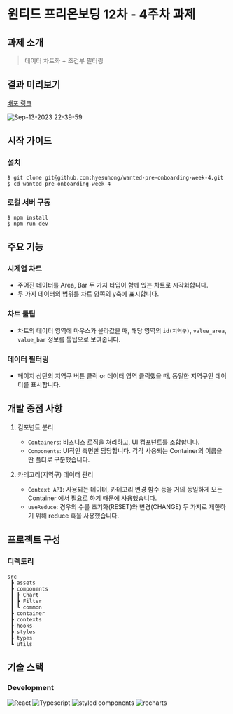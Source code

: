 # 원티드 프리온보딩 12차 - 4주차 과제

## 과제 소개

> 데이터 차트화 + 조건부 필터링

## 결과 미리보기

[배포 링크](https://tiny-twilight-aec3b6.netlify.app/)

![Sep-13-2023 22-39-59](https://github.com/hyesuhong/wanted-pre-onboarding-week-4/assets/70276660/8b8bccf5-7612-441f-a863-d7cbfb46f9d3)

## 시작 가이드

### 설치

```
$ git clone git@github.com:hyesuhong/wanted-pre-onboarding-week-4.git
$ cd wanted-pre-onboarding-week-4
```

### 로컬 서버 구동

```
$ npm install
$ npm run dev
```

## 주요 기능

### 시계열 차트

- 주어진 데이터를 Area, Bar 두 가지 타입이 함께 있는 차트로 시각화합니다.
- 두 가지 데이터의 범위를 차트 양쪽의 y축에 표시합니다.

### 차트 툴팁

- 차트의 데이터 영역에 마우스가 올라갔을 때, 해당 영역의 `id(지역구)`, `value_area`, `value_bar` 정보를 툴팁으로 보여줍니다.

### 데이터 필터링

- 페이지 상단의 지역구 버튼 클릭 or 데이터 영역 클릭했을 때, 동일한 지역구인 데이터를 표시합니다.

## 개발 중점 사항

1. 컴포넌트 분리

   - `Containers`: 비즈니스 로직을 처리하고, UI 컴포넌트를 조합합니다.
   - `Components`: UI적인 측면만 담당합니다. 각각 사용되는 Container의 이름을 딴 폴더로 구분했습니다.

2. 카테고리(지역구) 데이터 관리

   - `Context API`: 사용되는 데이터, 카테고리 변경 함수 등을 거의 동일하게 모든 Container 에서 필요로 하기 때문에 사용했습니다.
   - `useReduce`: 경우의 수를 초기화(RESET)와 변경(CHANGE) 두 가지로 제한하기 위해 reduce 훅을 사용했습니다.

## 프로젝트 구성

### 디렉토리

```
src
 ┣ assets
 ┣ components
 ┃ ┣ Chart
 ┃ ┣ Filter
 ┃ ┗ common
 ┣ container
 ┣ contexts
 ┣ hooks
 ┣ styles
 ┣ types
 ┗ utils
```

## 기술 스택

### Development

![React](https://img.shields.io/badge/React-61DAFB?style=flat-square&logo=React&logoColor=black)
![Typescript](https://img.shields.io/badge/Typescript-3178C6?style=flat-square&logo=Typescript&logoColor=white)
![styled components](https://img.shields.io/badge/styled_components-DB7093?style=flat-square&logo=styledcomponents&logoColor=white)
![recharts](https://img.shields.io/badge/recharts-23A7B2?style=flat-square)
